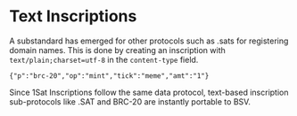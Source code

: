 # Text Inscriptions

A substandard has emerged for other protocols such as .sats for registering domain names. This is done by creating an inscription with `text/plain;charset=utf-8` in the `content-type` field.

`{"p":"brc-20","op":"mint","tick":"meme","amt":"1"}`

Since 1Sat Inscriptions follow the same data protocol, text-based inscription sub-protocols like .SAT and BRC-20 are instantly portable to BSV.
